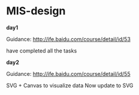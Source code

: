 # MIS-design

**day1**

Guidance: http://ife.baidu.com/course/detail/id/53

have completed all the tasks

**day2**

Guidance: http://ife.baidu.com/course/detail/id/55

SVG + Canvas to visualize data
Now update to SVG
